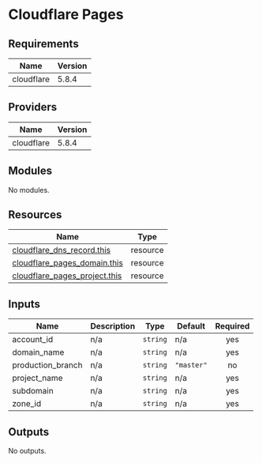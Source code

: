# Cloudflare Pages

<!-- BEGIN_TF_DOCS -->
## Requirements

| Name | Version |
|------|---------|
| cloudflare | 5.8.4 |

## Providers

| Name | Version |
|------|---------|
| cloudflare | 5.8.4 |

## Modules

No modules.

## Resources

| Name | Type |
|------|------|
| [cloudflare_dns_record.this](https://registry.terraform.io/providers/cloudflare/cloudflare/5.8.4/docs/resources/dns_record) | resource |
| [cloudflare_pages_domain.this](https://registry.terraform.io/providers/cloudflare/cloudflare/5.8.4/docs/resources/pages_domain) | resource |
| [cloudflare_pages_project.this](https://registry.terraform.io/providers/cloudflare/cloudflare/5.8.4/docs/resources/pages_project) | resource |

## Inputs

| Name | Description | Type | Default | Required |
|------|-------------|------|---------|:--------:|
| account\_id | n/a | `string` | n/a | yes |
| domain\_name | n/a | `string` | n/a | yes |
| production\_branch | n/a | `string` | `"master"` | no |
| project\_name | n/a | `string` | n/a | yes |
| subdomain | n/a | `string` | n/a | yes |
| zone\_id | n/a | `string` | n/a | yes |

## Outputs

No outputs.
<!-- END_TF_DOCS -->
